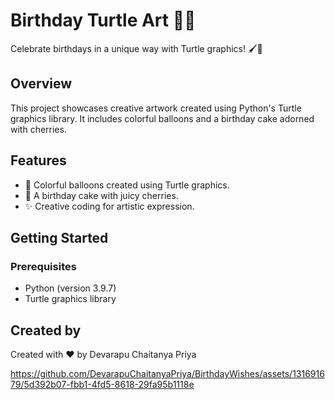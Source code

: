 # Birthday Turtle Art 🎂🎨

Celebrate birthdays in a unique way with Turtle graphics! 🖌️🐢

## Overview

This project showcases creative artwork created using Python's Turtle graphics library. It includes colorful balloons and a birthday cake adorned with cherries.


## Features

- 🎈 Colorful balloons created using Turtle graphics.
- 🍰 A birthday cake with juicy cherries.
- ✨ Creative coding for artistic expression.

## Getting Started

### Prerequisites

- Python (version 3.9.7)
- Turtle graphics library

## Created by

Created with ❤️ by Devarapu Chaitanya Priya


https://github.com/DevarapuChaitanyaPriya/BirthdayWishes/assets/131691679/5d392b07-fbb1-4fd5-8618-29fa95b1118e

